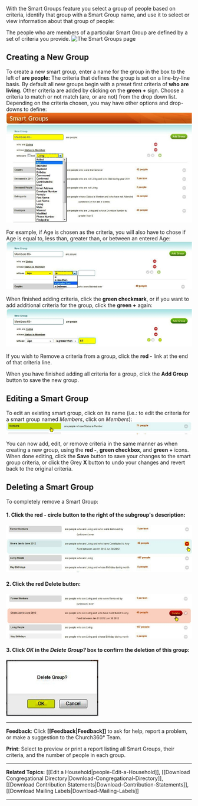 With the Smart Groups feature you select a group of people based on
criteria, identify that group with a Smart Group name, and use it to
select or view information about that group of people: 

The people who are members of a particular Smart Group are defined by a
set of criteria you provide. ![The Smart Groups
page](Smart_Groups_01.JPG "The Smart Groups page")

Creating a New Group
-------------------------------------------------------------------------------------------------

To create a new smart group, enter a name for the group in the box to
the left of **are people:** The criteria that defines the group is set
on a line-by-line basis. By default all new groups begin with a preset
first criteria of **who are living**. Other criteria are added by
clicking on the **green +** sign. Choose a criteria to match or not
match (are, or are not) from the drop down list. Depending on the
criteria chosen, you may have other options and drop-downs to define:
![Selecting Criteria](Smart_Groups_02.JPG "Selecting Criteria")

For example, if Age is chosen as the criteria, you will also have to
chose if Age is equal to, less than, greater than, or between an entered
Age: ![Select Condition](Smart_Groups_03.JPG "Select Condition")

When finished adding criteria, click the **green checkmark**, or if you
want to add additional criteria for the group, click the **green +**
again: ![Saving Criteria](Smart_Groups_04.JPG "Saving Criteria")

If you wish to Remove a criteria from a group, click the **red -** link
at the end of that criteria line.

When you have finished adding all criteria for a group, click the **Add
Group** button to save the new group.

Editing a Smart Group
---------------------------------------------------------------------------------------------------

To edit an existing smart group, click on its name (i.e.: to edit the
criteria for a smart group named *Members*, click on *Members*):
![Select Group to Edit](Smart_Groups_05.JPG "Select Group to Edit")

You can now add, edit, or remove criteria in the same manner as when
creating a new group, using the **red -**, **green checkbox**, and
**green +** icons. When done editing, click the **Save** button to save
your changes to the smart group criteria, or click the Grey **X** button
to undo your changes and revert back to the original criteria.

Deleting a Smart Group
-----------------------------------------------------------------------------------------------------

To completely remove a Smart Group:

#### 1. Click the red - circle button to the right of the subgroup's description:

![Select Group to Delete](Smart_Groups_06.JPG "Select Group to Delete")

#### 2. Click the red **Delete** button:

![Click Delete button](Smart_Groups_07.JPG "Click Delete button")

#### 3. Click *OK* in the *Delete Group?* box to confirm the deletion of this group:

![Click OK](Smart_Groups_08.JPG "Click OK")

* * * * *

**Feedback**: Click **[[Feedback|Feedback]]** to ask for help, report a problem, or
make a suggestion to the Church360° Team.

**Print**: Select to preview or print a report listing all Smart Groups,
their criteria, and the number of people in each group.

* * * * *

**Related Topics:** [[Edit a Household|people-Edit-a-Household]],
[[Download Congregational
Directory|Download-Congregational-Directory]], [[Download
Contribution Statements|Download-Contribution-Statements]],
[[Download Mailing Labels|Download-Mailing-Labels]]

* * * * *
